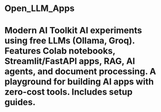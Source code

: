# Open_LLM_Apps
# Modern AI Toolkit AI experiments using free LLMs (Ollama, Groq). Features Colab notebooks, Streamlit/FastAPI apps, RAG, AI agents, and document processing. A playground for building AI apps with zero-cost tools. Includes setup guides.
